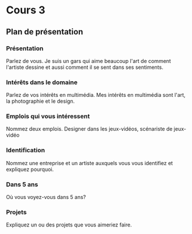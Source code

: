 # Cours 3
## Plan de présentation

### Présentation
Parlez de vous. 
Je suis un gars qui aime beaucoup l'art de comment l'artiste dessine et aussi comment il se sent dans ses sentiments.
### Intérêts dans le domaine
Parlez de vos intérêts en multimédia. 
Mes intérêts en multimédia sont l'art, la photographie et le design.
### Emplois qui vous intéressent
Nommez deux emplois.
Designer dans les jeux-vidéos, scénariste de jeux-vidéo
### Identification
Nommez une entreprise et un artiste auxquels vous vous identifiez et expliquez pourquoi. 

### Dans 5 ans
Où vous voyez-vous dans 5 ans? 

### Projets
Expliquez un ou des projets que vous aimeriez faire. 
